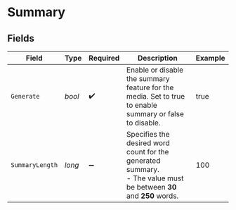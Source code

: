 # Summary


## Fields

| Field                                                                                                               | Type                                                                                                                | Required                                                                                                            | Description                                                                                                         | Example                                                                                                             |
| ------------------------------------------------------------------------------------------------------------------- | ------------------------------------------------------------------------------------------------------------------- | ------------------------------------------------------------------------------------------------------------------- | ------------------------------------------------------------------------------------------------------------------- | ------------------------------------------------------------------------------------------------------------------- |
| `Generate`                                                                                                          | *bool*                                                                                                              | :heavy_check_mark:                                                                                                  | Enable or disable the summary feature for the media. Set to true to enable summary or false to disable.<br/>        | true                                                                                                                |
| `SummaryLength`                                                                                                     | *long*                                                                                                              | :heavy_minus_sign:                                                                                                  | Specifies the desired word count for the generated summary. <br/>- The value must be between **30** and **250** words.<br/> | 100                                                                                                                 |